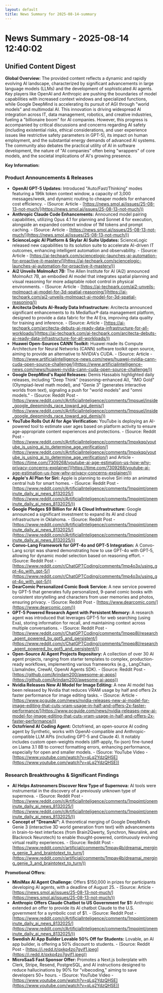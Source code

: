 ```yaml
---
layout: default
title: News Summary for 2025-08-14-summary
---
```

# News Summary - 2025-08-14 12:40:02

## Unified Content Digest

**Global Overview:**
The provided content reflects a dynamic and rapidly evolving AI landscape, characterized by significant advancements in large language models (LLMs) and the development of sophisticated AI agents. Key players like OpenAI and Anthropic are pushing the boundaries of model capabilities with increased context windows and specialized functions, while Google DeepMind is accelerating its pursuit of AGI through "world models" and multimodal AI. This innovation is driving widespread AI integration across IT, data management, robotics, and creative industries, fueling a "billionaire boom" for AI companies. However, this progress is accompanied by critical discussions and concerns regarding AI safety (including existential risks, ethical considerations, and user experience issues like restrictive safety parameters in GPT-5), its impact on human employment, and the substantial energy demands of advanced AI systems. The community also debates the practical utility of AI in software development, the nature of "AI companies" often being "wrappers" of core models, and the societal implications of AI's growing presence.

**Key Information:**

### Product Announcements & Releases
*   **OpenAI GPT-5 Updates:** Introduced "Auto/Fast/Thinking" modes featuring a 196k token context window, a capacity of 3,000 messages/week, and dynamic routing to cheaper models for enhanced cost efficiency. - (Source: Article - [https://news.smol.ai/issues/25-08-13-not-much/](https://news.smol.ai/issues/25-08-13-not-much/))
*   **Anthropic Claude Code Enhancements:** Announced model pairing capabilities, utilizing Opus 4.1 for planning and Sonnet 4 for execution, alongside an expanded context window of 1M tokens and prompt caching. - (Source: Article - [https://news.smol.ai/issues/25-08-13-not-much/](https://news.smol.ai/issues/25-08-13-not-much/))
*   **ScienceLogic AI Platform & Skylar AI Suite Updates:** ScienceLogic released new capabilities to its solution suite to accelerate AI-driven IT outcomes, enhancing intelligent automation and observability. - (Source: Article - [https://ai-techpark.com/sciencelogic-launches-ai-automation-for-proactive-it-mastery/](https://ai-techpark.com/sciencelogic-launches-ai-automation-for-proactive-it-mastery/))
*   **Ai2 Unveils MolmoAct 7B:** The Allen Institute for AI (Ai2) announced MolmoAct 7B, an embodied AI model that integrates spatial planning and visual reasoning for more adaptable robot control in physical environments. - (Source: Article - [https://ai-techpark.com/ai2-unveils-molmoact-ai-model-for-3d-spatial-reasoning/](https://ai-techpark.com/ai2-unveils-molmoact-ai-model-for-3d-spatial-reasoning/))
*   **Arcitecta Debuts AI-Ready Data Infrastructure:** Arcitecta announced significant enhancements to its Mediaflux® data management platform, designed to provide a data fabric for the AI Era, improving data quality for training and inference. - (Source: Article - [https://ai-techpark.com/arcitecta-debuts-ai-ready-data-infrastructure-for-all-workloads/](https://ai-techpark.com/ai-techpark.com/arcitecta-debuts-ai-ready-data-infrastructure-for-all-workloads/))
*   **Huawei Open-Sources CANN Toolkit:** Huawei made its Compute Architecture for Neural Networks (CANN) software toolkit open source, aiming to provide an alternative to NVIDIA's CUDA. - (Source: Article - [https://www.artificialintelligence-news.com/news/huawei-nvidia-cann-cuda-open-source-challenge/](https://www.artificialintelligence-news.com/news/huawei-nvidia-cann-cuda-open-source-challenge/))
*   **Google DeepMind's Rapid Releases:** Demis Hassabis highlighted daily releases, including "Deep Think" (reasoning-enhanced AI), "IMO Gold" (Olympiad-level math model), and "Genie 3" (generates interactive worlds from text), signaling a push for "world models" and "omni models." - (Source: Reddit Post - [https://www.reddit.com/r/ArtificialInteligence/comments/1mpsuel/inside_google_deepminds_race_toward_agi_demis/](https://www.reddit.com/r/ArtificialInteligence/comments/1mpsuel/inside_google_deepminds_race_toward_agi_demis/))
*   **YouTube Rolls Out AI for Age Verification:** YouTube is deploying an AI-powered tool to estimate user ages based on platform activity to ensure age-appropriate content experiences and protections. - (Source: Reddit Post - [https://www.reddit.com/r/ArtificialInteligence/comments/1mpxkqq/youtube_is_using_ai_to_determine_age_verification/](https://www.reddit.com/r/ArtificialInteligence/comments/1mpxkqq/youtube_is_using_ai_to_determine_age_verification/) and Article - [https://time.com/7309268/youtube-ai-age-estimation-us-how-why-privacy-concerns-explainer/](https://time.com/7309268/youtube-ai-age-estimation-us-how-why-privacy-concerns-explainer/))
*   **Apple's AI Plan for Siri:** Apple is planning to evolve Siri into an animated central hub for smart homes. - (Source: Reddit Post - [https://www.reddit.com/r/ArtificialInteligence/comments/1mpqimt/oneminute_daily_ai_news_8132025/](https://www.reddit.com/r/ArtificialInteligence/comments/1mpqimt/oneminute_daily_ai_news_8132025/))
*   **Google Pledges $9 Billion for AI & Cloud Infrastructure:** Google announced a significant investment to expand its AI and cloud infrastructure in Oklahoma. - (Source: Reddit Post - [https://www.reddit.com/r/ArtificialInteligence/comments/1mpqimt/oneminute_daily_ai_news_8132025/](https://www.reddit.com/r/ArtificialInteligence/comments/1mpqimt/oneminute_daily_ai_news_8132025/))
*   **Convo-Lang Framework for GPT-4o and GPT-5 Integration:** A Convo-Lang script was shared demonstrating how to use GPT-4o with GPT-5, allowing for dynamic model selection based on reasoning effort. - (Source: Reddit Post - [https://www.reddit.com/r/ChatGPTCoding/comments/1mp4o3x/using_gpt-4o_with_gpt-5/](https://www.reddit.com/r/ChatGPTCoding/comments/1mp4o3x/using_gpt-4o_with_gpt-5/))
*   **DearComic Personalized Comic Book Service:** A new service powered by GPT-5 that generates fully personalized, 9-panel comic books with consistent storytelling and characters from user memories and photos, ensuring privacy. - (Source: Reddit Post - [https://www.dearcomic.com/](https://www.dearcomic.com/))
*   **GPT-5 Powered Research Agent with Persistent Memory:** A research agent was introduced that leverages GPT-5 for web searching (using Exa), storing information for recall, and maintaining context across multiple conversations. - (Source: Reddit Post - [https://www.reddit.com/r/ChatGPTCoding/comments/1mpep8l/research_agent_powered_by_gpt5_and_persistent/](https://www.reddit.com/r/ChatGPTCoding/comments/1mpep8l/research_agent_powered_by_gpt5_and_persistent/))
*   **Open-Source AI Agent Projects Repository:** A collection of over 30 AI agent projects, ranging from starter templates to complex, production-ready workflows, implementing various frameworks (e.g., LangChain, LlamaIndex, CrewAI, OpenAI Agents SDK). - (Source: Reddit Post - [https://github.com/Arindam200/awesome-ai-apps](https://github.com/Arindam200/awesome-ai-apps))
*   **Nvidia Releases New AI Model for Image Editing:** A new AI model has been released by Nvidia that reduces VRAM usage by half and offers 2x faster performance for image editing tasks. - (Source: Article - [https://www.pcguide.com/news/nvidia-releases-new-ai-model-for-image-editing-that-cuts-vram-usage-in-half-and-offers-2x-faster-performance/](https://www.pcguide.com/news/nvidia-releases-new-ai-model-for-image-editing-that-cuts-vram-usage-in-half-and-offers-2x-faster-performance/))
*   **Octofriend AI Coding Agent:** Octofriend, an open-source AI coding agent by Synthetic, works with OpenAI-compatible and Anthropic-compatible LLM APIs (including GPT-5 and Claude 4). It notably includes custom open-weights models (diff-apply, fix-json) fine-tuned on Llama 3.1 8B to correct formatting errors, enhancing performance, especially for open and smaller models. - (Source: YouTube Video - [https://www.youtube.com/watch?v=qLq2YdzQHSE](https://www.youtube.com/watch?v=qLq2YdzQHSE))

### Research Breakthroughs & Significant Findings
*   **AI Helps Astronomers Discover New Type of Supernova:** AI tools were instrumental in the discovery of a previously unknown type of supernova. - (Source: Reddit Post - [https://www.reddit.com/r/ArtificialInteligence/comments/1mpqimt/oneminute_daily_ai_news_8132025/](https://www.reddit.com/r/ArtificialInteligence/comments/1mpqimt/oneminute_daily_ai_news_8132025/))
*   **Concept of "DreamAI":** A theoretical merging of Google DeepMind’s Genie 3 (interactive 3D world generation from text) with advancements in brain-to-text interfaces (from Brain2Qwerty, Synchron, Neuralink, and Blackrock Neurotech) to enable thought-powered, continuously evolving virtual reality experiences. - (Source: Reddit Post - [https://www.reddit.com/r/artificial/comments/1mpay4b/dreamai_merging_genie_3_and_braintotext_to_turn/](https://www.reddit.com/r/artificial/comments/1mpay4b/dreamai_merging_genie_3_and_braintotext_to_turn/))

**Promotional Offers:**
*   **MiniMax AI Agent Challenge:** Offers $150,000 in prizes for participants developing AI agents, with a deadline of August 25. - (Source: Article - [https://news.smol.ai/issues/25-08-13-not-much/](https://news.smol.ai/issues/25-08-13-not-much/))
*   **Anthropic Offers Claude Chatbot to US Government for $1:** Anthropic extended an offer to provide its AI chatbot Claude to the U.S. government for a symbolic cost of $1. - (Source: Reddit Post - [https://www.reddit.com/r/ArtificialInteligence/comments/1mpqimt/oneminute_daily_ai_news_8132025/](https://www.reddit.com/r/ArtificialInteligence/comments/1mpqimt/oneminute_daily_ai_news_8132025/))
*   **Swedish AI App Builder Lovable 50% Off for Students:** Lovable, an AI app builder, is offering a 50% discount to students. - (Source: Reddit Post - [https://i.redd.it/qxkp4zo7gyif1.jpeg](https://i.redd.it/qxkp4zo7gyif1.jpeg))
*   **MicroSaaS Fast Sponsor Offer:** Promotes a Next.js boilerplate with Clerk, Stripe, Resend, PostgreSQL, and AI instructions designed to reduce hallucinations by 90% for "vibecoding," aiming to save developers 50+ hours. - (Source: YouTube Video - [https://www.youtube.com/watch?v=qLq2YdzQHSE](https://www.youtube.com/watch?v=qLq2YdzQHSE))